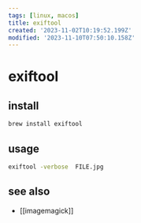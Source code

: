```yaml
---
tags: [linux, macos]
title: exiftool
created: '2023-11-02T10:19:52.199Z'
modified: '2023-11-10T07:50:10.158Z'
---
```


# exiftool

## install

```sh
brew install exiftool
```

## usage

```sh
exiftool -verbose  FILE.jpg
```

## see also

- [[imagemagick]]
